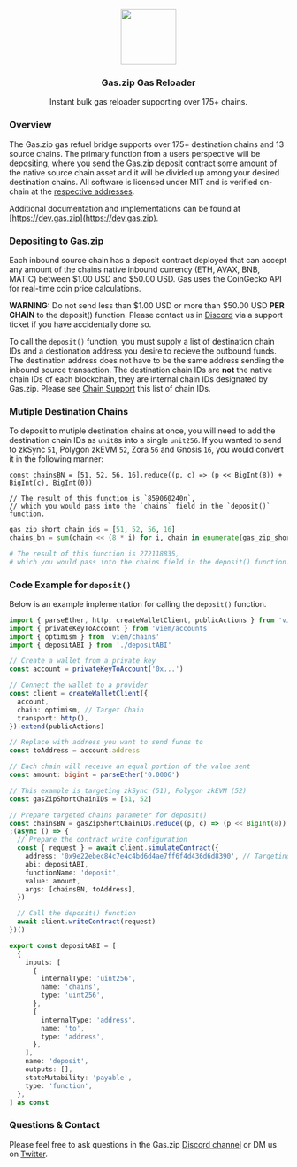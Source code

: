 <p align="center">
 <img width="100px" src="https://www.gas.zip/gasLogo400x400.png" align="center" />
 <h3 align="center">Gas.zip Gas Reloader</h3>
 <p align="center">Instant bulk gas reloader supporting over 175+ chains.</p>
</p>

### Overview

The Gas.zip gas refuel bridge supports over 175+ destination chains and 13 source chains. The primary function from a users perspective will be depositing, where you send the Gas.zip deposit contract some amount of the native source chain asset and it will be divided up among your desired destination chains.  All software is licensed under MIT and is verified on-chain at the [respective addresses](https://dev.gas.zip/gas/chain-support/inbound). 

Additional documentation and implementations can be found at [https://dev.gas.zip](https://dev.gas.zip). 

### Depositing to Gas.zip

Each inbound source chain has a deposit contract deployed that can accept any amount of the chains native inbound currency (ETH, AVAX, BNB, MATIC) between $1.00 USD and $50.00 USD. Gas uses the CoinGecko API for real-time coin price calculations.

**WARNING:** Do not send less than $1.00 USD or more than $50.00 USD **PER CHAIN** to the deposit() function. Please contact us in [Discord](https://discord.gg/gasdotzip) via a support ticket if you have accidentally done so.

To call the `deposit()` function, you must supply a list of destination chain IDs and a destionation address you desire to recieve the outbound funds. The destination address does not have to be the same address sending the inbound source transaction. The destination chain IDs are **not** the native chain IDs of each blockchain, they are internal chain IDs designated by Gas.zip. Please see [Chain Support](https://dev.gas.zip/gas/chain-support/outbound)  this list of chain IDs.

### Mutiple Destination Chains

To deposit to mutiple destination chains at once, you will need to add the destination chain IDs as `unit8`s into a single `unit256`. If you wanted to send to zkSync `51`, Polygon zkEVM `52`, Zora `56` and Gnosis `16`, you would convert it in the following manner:

```tsx [typescript]
const chainsBN = [51, 52, 56, 16].reduce((p, c) => (p << BigInt(8)) + BigInt(c), BigInt(0))

// The result of this function is `859060240n`,
// which you would pass into the `chains` field in the `deposit()` function.
```

```python [python]
gas_zip_short_chain_ids = [51, 52, 56, 16]
chains_bn = sum(chain << (8 * i) for i, chain in enumerate(gas_zip_short_chain_ids))

# The result of this function is 272118835,
# which you would pass into the chains field in the deposit() function.
```

### Code Example for `deposit()`

Below is an example implementation for calling the `deposit()` function.

```ts twoslash [viem]
import { parseEther, http, createWalletClient, publicActions } from 'viem'
import { privateKeyToAccount } from 'viem/accounts'
import { optimism } from 'viem/chains'
import { depositABI } from './depositABI'

// Create a wallet from a private key
const account = privateKeyToAccount('0x...')

// Connect the wallet to a provider
const client = createWalletClient({
  account,
  chain: optimism, // Target Chain
  transport: http(),
}).extend(publicActions)

// Replace with address you want to send funds to
const toAddress = account.address

// Each chain will receive an equal portion of the value sent
const amount: bigint = parseEther('0.0006')

// This example is targeting zkSync (51), Polygon zkEVM (52)
const gasZipShortChainIDs = [51, 52]

// Prepare targeted chains parameter for deposit()
const chainsBN = gasZipShortChainIDs.reduce((p, c) => (p << BigInt(8)) + BigInt(c), BigInt(0))
;(async () => {
  // Prepare the contract write configuration
  const { request } = await client.simulateContract({
    address: '0x9e22ebec84c7e4c4bd6d4ae7ff6f4d436d6d8390', // Targeting Gas.zip Optimism Contract
    abi: depositABI,
    functionName: 'deposit',
    value: amount,
    args: [chainsBN, toAddress],
  })

  // Call the deposit() function
  await client.writeContract(request)
})()

export const depositABI = [
  {
    inputs: [
      {
        internalType: 'uint256',
        name: 'chains',
        type: 'uint256',
      },
      {
        internalType: 'address',
        name: 'to',
        type: 'address',
      },
    ],
    name: 'deposit',
    outputs: [],
    stateMutability: 'payable',
    type: 'function',
  },
] as const
```

### Questions & Contact 

Please feel free to ask questions in the Gas.zip [Discord channel](https://discord.gg/gasdotzip) or DM us on [Twitter](https://twitter.com/gasdotzip). 
